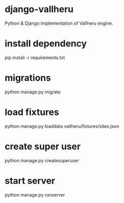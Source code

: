 # django-vallheru
Python &amp; Django implementation of Vallheru engine.

# install dependency
pip install -r requirements.txt
# migrations
python manage.py migrate
# load fixtures
python manage.py loaddata vallheru/fixtures/sites.json
# create super user
python manage.py createsuperuser
# start server
python manage.py runserver
